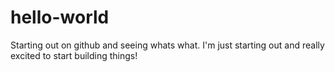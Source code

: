 # hello-world
Starting out on github and seeing whats what.
I'm just starting out and really excited to start building things!
